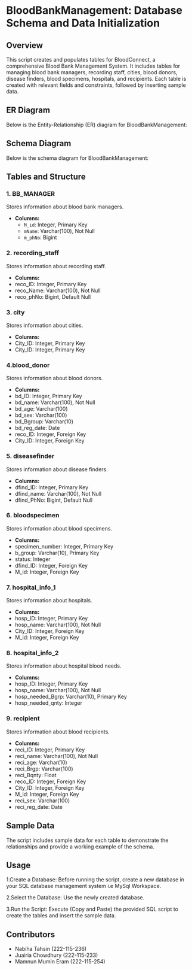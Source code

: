 # BloodBankManagement: Database Schema and Data Initialization
## Overview

This script creates and populates tables for BloodConnect, a comprehensive Blood Bank Management System. It includes tables for managing blood bank managers, recording staff, cities, blood donors, disease finders, blood specimens, hospitals, and recipients. Each table is created with relevant fields and constraints, followed by inserting sample data.

## ER Diagram

Below is the Entity-Relationship (ER) diagram for BloodBankManagement:


## Schema Diagram

Below is the schema diagram for BloodBankManagement:


## Tables and Structure

### 1. BB_MANAGER

Stores information about blood bank managers.

- **Columns:**
  - `M_id`: Integer, Primary Key
  - `mName`: Varchar(100), Not Null
  - `m_phNo`: Bigint

### 2. recording_staff

Stores information about recording staff.

- **Columns:**
- reco_ID: Integer, Primary Key
- reco_Name: Varchar(100), Not Null
- reco_phNo: Bigint, Default Null

### 3. city

Stores information about cities.

- **Columns:**
- City_ID: Integer, Primary Key
- City_ID: Integer, Primary Key

### 4.blood_donor

Stores information about blood donors.

- **Columns:**
- bd_ID: Integer, Primary Key
- bd_name: Varchar(100), Not Null
- bd_age: Varchar(100)
- bd_sex: Varchar(100)
- bd_Bgroup: Varchar(10)
- bd_reg_date: Date
- reco_ID: Integer, Foreign Key
- City_ID: Integer, Foreign Key

### 5. diseasefinder

Stores information about disease finders.

- **Columns:**
- dfind_ID: Integer, Primary Key
- dfind_name: Varchar(100), Not Null
- dfind_PhNo: Bigint, Default Null

### 6. bloodspecimen

Stores information about blood specimens.

- **Columns:**
- specimen_number: Integer, Primary Key
- b_group: Varchar(10), Primary Key
- status: Integer
- dfind_ID: Integer, Foreign Key
- M_id: Integer, Foreign Key

### 7. hospital_info_1

Stores information about hospitals.

- **Columns:**
- hosp_ID: Integer, Primary Key
- hosp_name: Varchar(100), Not Null
- City_ID: Integer, Foreign Key
- M_id: Integer, Foreign Key

### 8. hospital_info_2

Stores information about hospital blood needs.
- **Columns:**
- hosp_ID: Integer, Primary Key
- hosp_name: Varchar(100), Not Null
- hosp_needed_Bgrp: Varchar(10), Primary Key
- hosp_needed_qnty: Integer

### 9. recipient

Stores information about blood recipients.

- **Columns:**
- reci_ID: Integer, Primary Key
- reci_name: Varchar(100), Not Null
- reci_age: Varchar(10)
- reci_Brgp: Varchar(100)
- reci_Bqnty: Float
- reco_ID: Integer, Foreign Key
- City_ID: Integer, Foreign Key
- M_id: Integer, Foreign Key
- reci_sex: Varchar(100)
- reci_reg_date: Date

## Sample Data
The script includes sample data for each table to demonstrate the relationships and provide a working example of the schema.

## Usage

1.Create a Database:
Before running the script, create a new database in your SQL database management system i.e MySql Workspace.

2.Select the Database:
Use the newly created database.

3.Run the Script:
Execute (Copy and Paste) the provided SQL script to create the tables and insert the sample data.

## Contributors

- Nabiha Tahsin (222-115-236)
- Juairia Chowdhury (222-115-233)
- Mamnun Mumin Eram (222-115-254)
